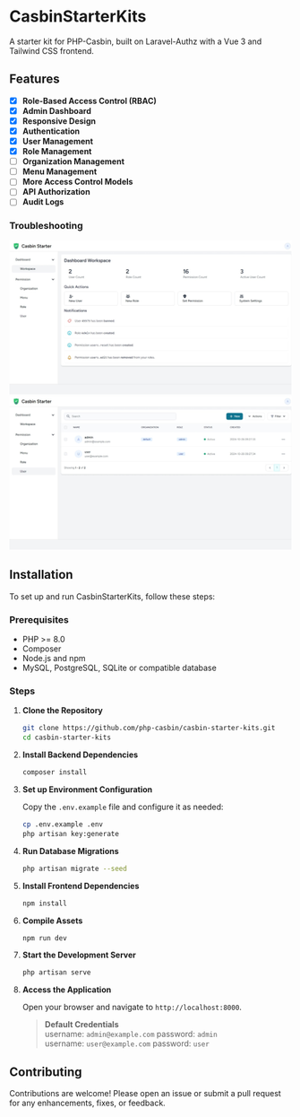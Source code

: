 # CasbinStarterKits

A starter kit for PHP-Casbin, built on Laravel-Authz with a Vue 3 and Tailwind CSS frontend.

## Features

- [x] **Role-Based Access Control (RBAC)**
- [x] **Admin Dashboard**
- [x] **Responsive Design**
- [x] **Authentication**
- [x] **User Management**
- [x] **Role Management**
- [ ] **Organization Management**
- [ ] **Menu Management**
- [ ] **More Access Control Models**
- [ ] **API Authorization**
- [ ] **Audit Logs**

### Troubleshooting

![screenshot_1.jpeg](docs/images/screenshot_1.jpeg)
![screenshot_2.jpeg](docs/images/screenshot_2.jpeg)

## Installation

To set up and run CasbinStarterKits, follow these steps:

### Prerequisites

- PHP >= 8.0
- Composer
- Node.js and npm
- MySQL, PostgreSQL, SQLite or compatible database

### Steps

1. **Clone the Repository**
   ```bash
   git clone https://github.com/php-casbin/casbin-starter-kits.git
   cd casbin-starter-kits
   ```

2. **Install Backend Dependencies**
   ```bash
   composer install
   ```

3. **Set up Environment Configuration**

   Copy the `.env.example` file and configure it as needed:
   ```bash
   cp .env.example .env
   php artisan key:generate
   ```

4. **Run Database Migrations**
   ```bash
   php artisan migrate --seed
   ```

5. **Install Frontend Dependencies**
   ```bash
   npm install
   ```

6. **Compile Assets**
   ```bash
   npm run dev
   ```

7. **Start the Development Server**
   ```bash
   php artisan serve
   ```

8. **Access the Application**

   Open your browser and navigate to `http://localhost:8000`.

   > **Default Credentials**  
   > username: `admin@example.com` password: `admin`  
   > username: `user@example.com` password: `user`

## Contributing

Contributions are welcome! Please open an issue or submit a pull request for any enhancements, fixes, or feedback.
